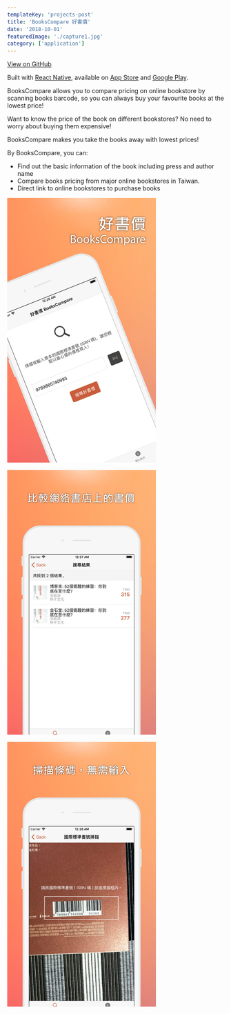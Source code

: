 ```yaml
---
templateKey: 'projects-post'
title: 'BooksCompare 好書價'
date: '2018-10-01'
featuredImage: './capture1.jpg'
category: ['application']
---
```


[View on GitHub](https://github.com/andrewmmc/bookscompare-app)

Built with [React Native](https://facebook.github.io/react-native/), available on [App Store](http://bit.ly/bookscompare) and [Google Play](http://bit.ly/bookscompare-android).

BooksCompare allows you to compare pricing on online bookstore by scanning books barcode, so you can always buy your favourite books at the lowest price!

Want to know the price of the book on different bookstores? No need to worry about buying them expensive!

BooksCompare makes you take the books away with lowest prices!

By BooksCompare, you can:

- Find out the basic information of the book including press and author name
- Compare books pricing from major online bookstores in Taiwan.
- Direct link to online bookstores to purchase books

![BooksCompare](./capture1.jpg)

![BooksCompare](./capture2.jpg)

![BooksCompare](./capture3.jpg)

